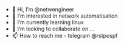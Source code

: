 - 👋 Hi, I’m @netwengineer
- 👀 I’m interested in network automatisation
- 🌱 I’m currently learning linux
- 💞️ I’m looking to collaborate on ...
- 📫 How to reach me - telegram @rstpospf

